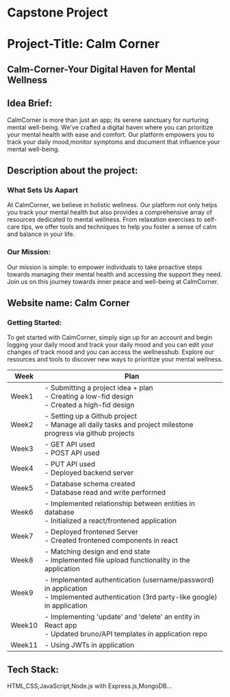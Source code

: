 # Capstone Project

# Project-Title: Calm Corner

## Calm-Corner-Your Digital Haven for Mental Wellness

## Idea Brief:

CalmCorner is more than just an app; its serene sanctuary for nurturing mental well-being. We've crafted a digital haven where you can prioritize your mental health with ease and comfort. Our platform empowers you to track your daily mood,monitor symptoms and document that influence your mental well-being.

## Description about the project:

### What Sets Us Aapart

At CalmCorner, we believe in holistic wellness. Our platform not only helps you track your mental health but also provides a comprehensive array of resources dedicated to mental wellness. From relaxation exercises to self-care tips, we offer tools and techniques to help you foster a sense of calm and balance in your life.

### Our Mission:

Our mission is simple: to empower individuals to take proactive steps towards managing their mental health and accessing the support they need. Join us on this journey towards inner peace and well-being at CalmCorner.

## Website name: Calm Corner

### Getting Started:

  To get started with CalmCorner, simply sign up for an account and begin logging your daily mood and track your daily mood and you can edit your changes of track mood and you can access the wellnesshub. Explore our resources and tools to discover new ways to prioritize your mental wellness.

| Week  | Plan                                                                                        |
|-------|---------------------------------------------------------------------------------------------|
| Week1 | - Submitting a project idea + plan<br>- Creating a low-fid design<br>- Created a high-fid design |
| Week2 | - Setting up a Github project<br>- Manage all daily tasks and project milestone progress via github projects |
| Week3 | - GET API used<br>- POST API used                                                             |
| Week4 | - PUT API used<br>- Deployed backend server                                                  |
| Week5 | - Database schema created<br>- Database read and write performed                             |
| Week6 | - Implemented relationship between entities in database<br>- Initialized a react/frontened application |
| Week7 | - Deployed frontened Server<br>- Created frontened components in react                       |
| Week8 | - Matching design and end state<br>- Implemented file upload functionality in the application  |
| Week9 | - Implemented authentication (username/password) in application<br>- Implemented authentication (3rd party-like google) in application |
| Week10| - Implementing 'update' and 'delete' an entity in React app<br>- Updated bruno/API templates in application repo |
| Week11| - Using JWTs in application                                                                  |


## Tech Stack:
   HTML,CSS,JavaScript,Node.js with Express.js,MongoDB...                     
       


   
